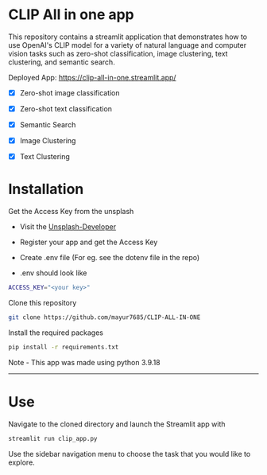 # CLIP All in one app
This repository contains a streamlit application that demonstrates how to use OpenAI's CLIP model for a variety of natural language and computer vision tasks such as zero-shot classification, image clustering, text clustering, and semantic search.

Deployed App: https://clip-all-in-one.streamlit.app/

- [x]  Zero-shot image classification
- [x]  Zero-shot text classification
- [x]  Semantic Search
- [x]  Image Clustering
- [x]  Text Clustering   


# Installation
Get the Access Key from the unsplash
- Visit the [Unsplash-Developer](https://unsplash.com/developers)
- Register your app and get the Access Key
- Create .env file (For eg. see the dotenv file in the repo)

- .env should look like
```bash
ACCESS_KEY="<your key>"
```

Clone this repository
```bash
git clone https://github.com/mayur7685/CLIP-ALL-IN-ONE
```
Install the required packages
```bash
pip install -r requirements.txt
```
Note - This app was made using python 3.9.18
<hr>

# Use
Navigate to the cloned directory and launch the Streamlit app with

```bash
streamlit run clip_app.py
```
Use the sidebar navigation menu to choose the task that you would like to explore.
